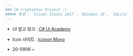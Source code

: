```yaml
---
### C# CryptoChan Project :)  
##### 환경 : `Visual Studio 2017`, `Windows 10`, `SQLite`
---
```

- UI 참고 링크 : [C# Ui Academy](https://www.youtube.com/watch?v=K9Ps66GoD-k&t=562s)
- Icon 사이트 : [Icooon Mono](https://icooon-mono.com/)

- 20-0906 ~ 